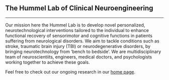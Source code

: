 ## The Hummel Lab of Clinical Neuroengineering
---
Our mission here the Hummel Lab is to develop novel personalized, neurotechnological interventions tailored to the individual to enhance functional recovery of sensorimotor and cognitive functions in patients suffering from neurological disorders. We aim to tackle conditions such as stroke, traumatic brain injury (TBI) or neurodegenerative disorders, by bringing neurotechnology from ‘bench to bedside’. We are multidisciplinary team of neuroscientiits, engineers, medical doctors, and psychologists working together to achieve these goals. 

Feel free to check out our ongoing research in our [home page](https://www.epfl.ch/labs/hummel-lab/). 
